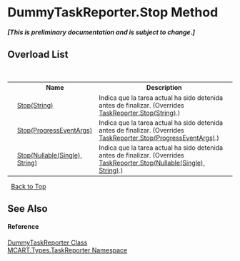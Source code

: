 # DummyTaskReporter.Stop Method 
 _**\[This is preliminary documentation and is subject to change.\]**_


## Overload List
&nbsp;<table><tr><th></th><th>Name</th><th>Description</th></tr><tr><td>![Public method](media/pubmethod.gif "Public method")</td><td><a href="68f7b268-66ec-c688-a8b8-205044ba7561">Stop(String)</a></td><td>
Indica que la tarea actual ha sido detenida antes de finalizar.
 (Overrides <a href="385f2d31-aaa7-54fa-4efa-4c7cef75de61">TaskReporter.Stop(String)</a>.)</td></tr><tr><td>![Public method](media/pubmethod.gif "Public method")</td><td><a href="256535ce-bf1e-7471-c475-6c5098a1fd54">Stop(ProgressEventArgs)</a></td><td>
Indica que la tarea actual ha sido detenida antes de finalizar.
 (Overrides <a href="407817c2-6566-7f4f-12e9-32b12aacf07d">TaskReporter.Stop(ProgressEventArgs)</a>.)</td></tr><tr><td>![Public method](media/pubmethod.gif "Public method")</td><td><a href="97345f8c-c4f9-4ab2-fee0-598b63ce81cf">Stop(Nullable(Single), String)</a></td><td>
Indica que la tarea actual ha sido detenida antes de finalizar.
 (Overrides <a href="ed1b5088-d89b-5d6c-1383-40f483aa6bd6">TaskReporter.Stop(Nullable(Single), String)</a>.)</td></tr></table>&nbsp;
<a href="#dummytaskreporter.stop-method">Back to Top</a>

## See Also


#### Reference
<a href="3110d67a-24e6-f37f-f20a-c43d9518a569">DummyTaskReporter Class</a><br /><a href="256f3901-18cb-eeca-835c-7de778822db3">MCART.Types.TaskReporter Namespace</a><br />